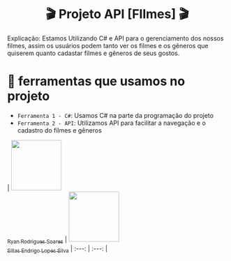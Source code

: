 <h1 align="center"> 🎬 Projeto API [FIlmes] 🎬 </h1>

Explicação: Estamos Utilizando C# e API para o gerenciamento dos nossos filmes, assim os usuários podem tanto ver os filmes e os gêneros que quiserem quanto cadastar filmes e gêneros de seus gostos.


# :hammer: ferramentas que usamos no projeto

- `Ferramenta 1 - C#`: Usamos C# na parte da programação do projeto
- `Ferramenta 2 - API`: Utilizamos API para facilitar a navegação e o cadastro do filmes e gêneros

| [<img loading="lazy" src="https://avatars.githubusercontent.com/u/160086543?v=4" width=115><br><sub>Ryan Rodrigues Soares</sub>]((https://github.com/ryanrsoare))
| [<img loading="lazy" src="https://avatars.githubusercontent.com/u/171977795?v=4" width=115><br><sub>Sillas Endrigo Lopes Silva</sub>]((https://github.com/Sillocazord))
| :---: | :---: |
